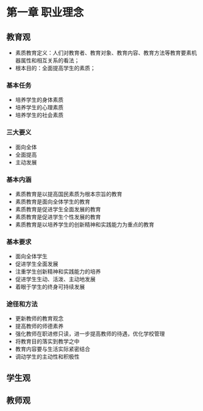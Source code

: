 # 第一章 职业理念

## 教育观

- 素质教育定义：人们对教育者、教育对象、教育内容、教育方法等教育要素机器属性和相互关系的看法；
- 根本目的：全面提高学生的素质；

### 基本任务
- 培养学生的身体素质
- 培养学生的心理素质
- 培养学生的社会素质

### 三大要义
- 面向全体
- 全面提高
- 主动发展

### 基本内涵
* 素质教育是以提高国民素质为根本宗旨的教育
* 素质教育是面向全体学生的教育
* 素质教育是促进学生全面发展的教育
* 素质教育是促进学生个性发展的教育
* 素质教育是以培养学生的创新精神和实践能力为重点的教育

### 基本要求
* 面向全体学生
* 促进学生全面发展
* 注重学生创新精神和实践能力的培养
* 促进学生生动、活泼、主动地发展
* 着眼于学生的终身可持续发展

### 途径和方法
- 更新教师的教育观念
- 提高教师的师德素养
- 强化教师在职进修只读，进一步提高教师的待遇，优化学校管理
- 将教育目的落实到教学之中
- 教育内容要与生活实际紧密结合
- 调动学生的主动性和积极性
  
   
## 学生观


## 教师观
